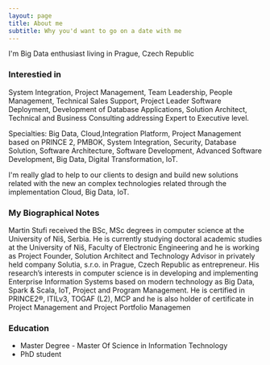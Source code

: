```yaml
---
layout: page
title: About me
subtitle: Why you'd want to go on a date with me
---
```


I'm Big Data enthusiast living in Prague, Czech Republic


### Interestied in

System Integration, Project Management, Team Leadership, People Management, Technical Sales Support, Project Leader Software Deployment, Development of Database Applications, Solution Architect, Technical and Business Consulting addressing Expert to Executive level.

Specialties: Big Data, Cloud,Integration Platform, Project Management based on PRINCE 2, PMBOK, System Integration, Security, Database Solution, Software Architecture, Software Development, Advanced Software Development, Big Data, Digital Transformation, IoT.

I'm really glad to help to our clients to design and build new solutions related with the new an complex technologies related through the implementation Cloud, Big Data, IoT.

### My Biographical Notes

Martin Stufi received the BSc, MSc degrees in computer science at the University of Niš, Serbia. He is currently studying doctoral academic studies at the University of Niš, Faculty of Electronic Engineering and he is working as Project Founder, Solution Architect and Technology Advisor in privately held company Solutia, s.r.o. in Prague, Czech Republic as entrepreneur. His research’s interests in computer science is in developing and implementing Enterprise Information Systems based on modern technology as Big Data, Spark & Scala, IoT, Project and Program Management. He is certified in PRINCE2®, ITILv3, TOGAF (L2), MCP and he is also holder of certificate in Project Management and Project Portfolio Managemen

### Education
- Master Degree - Master Of Science in Information Technology
- PhD student
